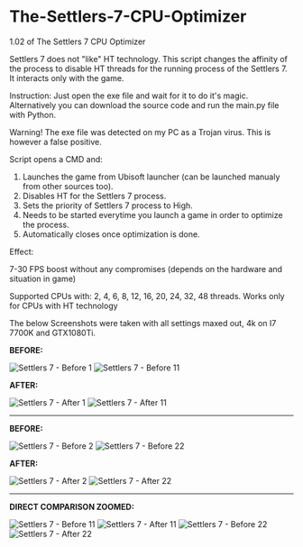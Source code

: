 # The-Settlers-7-CPU-Optimizer
1.02 of The Settlers 7 CPU Optimizer


Settlers 7 does not "like" HT technology. This script changes the affinity of the process to disable HT threads for the running process of the Settlers 7. It interacts only with the game.

Instruction:
Just open the exe file and wait for it to do it's magic.
Alternatively you can download the source code and run the main.py file with Python.

Warning!
The exe file was detected on my PC as a Trojan virus. This is however a false positive.

Script opens a CMD and:

1. Launches the game from Ubisoft launcher (can be launched manualy from other sources too).
2. Disables HT for the Settlers 7 process.
3. Sets the priority of Settlers 7 process to High.
4. Needs to be started everytime you launch a game in order to optimize the process.
5. Automatically closes once optimization is done.


Effect:

7-30 FPS boost without any compromises (depends on the hardware and situation in game)

Supported CPUs with: 2, 4, 6, 8, 12, 16, 20, 24, 32, 48 threads. Works only for CPUs with HT technology



The below Screenshots were taken with all settings maxed out, 4k on I7 7700K and GTX1080Ti.

**BEFORE:**

![Settlers 7 - Before 1](https://user-images.githubusercontent.com/84144527/118640305-1c914200-b7d9-11eb-96d2-eb66fd4524eb.jpg)
![Settlers 7 - Before 11](https://user-images.githubusercontent.com/84144527/118640312-1e5b0580-b7d9-11eb-9e7e-7b66f50a38c8.png)

**AFTER:**

![Settlers 7 - After 1](https://user-images.githubusercontent.com/84144527/118640280-1602ca80-b7d9-11eb-9b5d-b55cdfe00e81.jpg)
![Settlers 7 - After 11](https://user-images.githubusercontent.com/84144527/118640303-1bf8ab80-b7d9-11eb-9c4e-e62fdfeb7d6a.png)

*******************************

**BEFORE:**

![Settlers 7 - Before 2](https://user-images.githubusercontent.com/84144527/118640309-1dc26f00-b7d9-11eb-9c3b-62edac0f2e38.jpg)
![Settlers 7 - Before 22](https://user-images.githubusercontent.com/84144527/118640314-1e5b0580-b7d9-11eb-8d18-912cf291ff8d.png)


**AFTER:**

![Settlers 7 - After 2](https://user-images.githubusercontent.com/84144527/118640293-1a2ee800-b7d9-11eb-8eac-68f280f677ba.jpg)
![Settlers 7 - After 22](https://user-images.githubusercontent.com/84144527/118640304-1c914200-b7d9-11eb-868b-bc11e3bf07b1.png)


*******************************

**DIRECT COMPARISON ZOOMED:**

![Settlers 7 - Before 11](https://user-images.githubusercontent.com/84144527/118640312-1e5b0580-b7d9-11eb-9e7e-7b66f50a38c8.png)
![Settlers 7 - After 11](https://user-images.githubusercontent.com/84144527/118640303-1bf8ab80-b7d9-11eb-9c4e-e62fdfeb7d6a.png)
![Settlers 7 - Before 22](https://user-images.githubusercontent.com/84144527/118640314-1e5b0580-b7d9-11eb-8d18-912cf291ff8d.png)
![Settlers 7 - After 22](https://user-images.githubusercontent.com/84144527/118640304-1c914200-b7d9-11eb-868b-bc11e3bf07b1.png)

